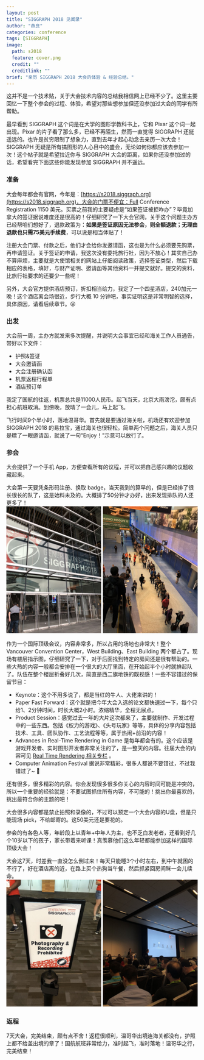 ```yaml
---
layout: post
title: "SIGGRAPH 2018 见闻录"
author: "燕良"
categories: conference
tags: [SIGGRAPH]
image:
  path: s2018
  feature: cover.png
  credit: ""
  creditlink: ""
brief: "亲历 SIGGRAPH 2018 大会的体验 & 经验总结。"
---
```


这并不是一个技术贴，关于大会技术内容的总结我相信网上已经不少了。这里主要回忆一下整个参会的过程、体验，希望对那些想参加但还没参加过大会的同学有所帮助。  

最早看到 SIGGRAPH 这个词是在大学的图形学教科书上，它和 Pixar 这个词一起出现。Pixar 的片子看了那么多，已经不再陌生，然而一直觉得 SIGGRAPH 还挺遥远的。也许是贫穷限制了想象力，直到去年才起心动念去亲历一次大会！SIGGRAPH 无疑是所有搞图形的人心目中的盛会，无论如何你都应该去参加一次！这个帖子就是希望拉近你与 SIGGRAPH 大会的距离，如果你还没参加过的话，希望看完下面这些你能发现参加 SIGGRAPH 并不遥远。  

### 准备

大会每年都会有官网，今年是：[https://s2018.siggraph.org](https://s2018.siggraph.org)，大会的门票不便宜：Full Conference Registration 1150 美元。买票之前我的主要疑虑是“如果签证被拒咋办”？毕竟加拿大的签证据说难度还是很高的！仔细研究了一下大会官网，关于这个问题主办方已经帮咱们想好了，退款政策为：**如果是签证原因无法参会，则全额退款；无理由退款也只需75美元手续费**，可以说是相当体贴了！  

注册大会门票、付款之后，他们才会给你发邀请函，这也是为什么必须要先购票，再申请签证。关于签证的申请，我这次没有委托旅行社，因为不放心！其实自己办不算麻烦，主要就是大使馆相关的网站上仔细阅读政策，选择签证类型，然后下载相应的表格，填好，与财产证明、邀请函等其他资料一并提交就好。提交的资料，比旅行社要求的还要少一些呢！

另外，大会官方提供酒店预订，折扣相当给力，我定了一个四星酒店，240加元一晚！这个酒店离会场很近，步行大概 10 分钟吧，事实证明这是非常明智的选择，具体原因，请看后续章节。😝

### 出发

大会前一周，主办方就发来多次提醒，并说明大会事宜已经和海关工作人员通告，带好以下文件：
* 护照&签证
* 大会邀请函
* 大会注册确认函
* 机票返程行程单
* 酒店预订单

我定了国航的往返，机票总共是11000人民币。起飞当天，北京大雨滂沱，颇有点担心航班取消。到傍晚，放晴了一会儿，马上起飞。  

飞行时间9个半小时，落地温哥华。首先就是要通过海关啦，机场还有欢迎参加 SIGGRAPH 2018 的易拉宝，通过海关也很轻松。简单两个问题之后，海关人员只是瞟了一眼邀请函，就说了一句“Enjoy！”示意可以放行了。

### 参会

大会提供了一个手机 App，方便查看所有的议程，并可以把自己感兴趣的议题收藏起来。

大会第一天要凭条形码注册、换取 badge，当天我到的算早的，但是已经排了很长很长的队了，这是始料未及的。大概排了50分钟才办好，出来发现排队的人还更多了！
![registration](/assets/img/s2018/registration.jpg)  

作为一个国际顶级会议，内容非常多，所以占用的场地也非常大！整个 Vancouver Convention Center，West Building、East Building 两个都占了。现场有楼层指示图，仔细研究了一下，对于后面找到特定的房间还是很有帮助的。一些大热的内容一般都会安排在一个很大的大厅里面，在开始起半个小时就排起队了。队伍在整个楼层折叠好几次，简直是西二旗地铁的既视感！一些不容错过的保留节目：
* Keynote：这个不用多说了，都是当红的牛人、大佬来讲的！
* Paper Fast Forward：这个就是把今年大会入选的论文都快速过一下，每个只给1、2分钟时间，时长大概2小时。浓缩精华，全程无尿点。
* Product Session：感觉过去一年的大片这次都来了，主要就制作、开发过程中的一些东西。包括《权力的游戏》、《头号玩家》等等，具体的分享内容包括技术、工具、团队协作、工艺流程等等，属于热闹+前沿的内容！
* Advances in Real-Time Rendering in Game 是每年都会有的。这个应该是游戏开发者、实时图形开发者非常关注的了，是一整天的内容。往届大会的内容可见 [Real Time Rendering 相关专栏](http://advances.realtimerendering.com) 。
* Computer Animation Festival 据说非常精彩，很多人都说不要错过，不过我错过了~ 🤣

还有很多，很多精彩的内容。你会发现很多很多你关心的内容时间可能是冲突的，所以一个重要的经验就是：不要试图抓住所有内容，不可能的！挑出你最喜欢的，挑出最符合你的主题的吧！

大会很多内容都是禁止拍照和录像的，不过可以预定一个大会内容的U盘，但是只能现场 pick，不给邮寄的。这50美元还是要花的。  

参会的有各色人等，年龄段上以青年+中年人为主，也不乏白发老者，还看到好几个10岁以下的孩子，家长带着来听课！真羡慕他们这么年轻都能参加这样的国际顶级大会！

大会这7天，时差我一直没怎么倒过来！每天只能睡3个小时左右，到中午就困的不行了，好在酒店离的近，在路上买个热狗当午餐，然后抓紧回房间眯一会儿续命。
![nophoto](/assets/img/s2018/nophoto.jpg)  

### 返程

7天大会，完美结束，颇有点不舍！返程很顺利，温哥华出境连海关都没有，护照上都不给盖出境的章了！国航航班非常给力，准时起飞，准时落地！温哥华之行，完美结束！
